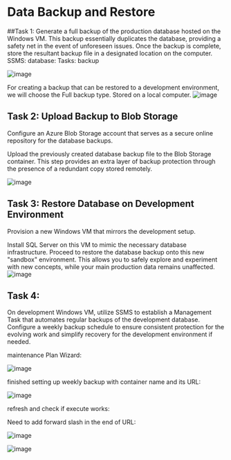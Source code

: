 
# Data Backup and Restore


##Task 1: 
Generate a full backup of the production database hosted on the Windows VM. This backup essentially duplicates the database, providing a safety net in the event of unforeseen issues.
Once the backup is complete, store the resultant backup file in a designated location on the computer.
SSMS: database: Tasks: backup

![image](https://github.com/ZCHAnalytics/azure-database-migration319/assets/146954022/211d41d5-969d-43c0-bbf0-f33a130ef1c8)

For creating a backup that can be restored to a development environment, we will choose the Full backup type. Stored on a local computer.
![image](https://github.com/ZCHAnalytics/azure-database-migration319/assets/146954022/2cbbcd75-dbca-477a-aef1-898043e245be)

## Task 2: Upload Backup to Blob Storage
Configure an Azure Blob Storage account that serves as a secure online repository for the database backups.

Upload the previously created database backup file to the Blob Storage container. This step provides an extra layer of backup protection through the presence of a redundant copy stored remotely.

![image](https://github.com/ZCHAnalytics/azure-database-migration319/assets/146954022/984ab1c1-cd3f-4b13-aa98-33c231d1474f)

## Task 3: Restore Database on Development Environment
Provision a new Windows VM that mirrors the development setup. 

Install SQL Server on this VM to mimic the necessary database infrastructure.
Proceed to restore the database backup onto this new "sandbox" environment. This allows you to safely explore and experiment with new concepts, while your main production data remains unaffected.
![image](https://github.com/ZCHAnalytics/azure-database-migration319/assets/146954022/6c3bb893-7b8a-4571-8947-729fae785b2a)

## Task 4: 
On development Windows VM, utilize SSMS to establish a Management Task that automates regular backups of the development database.
Configure a weekly backup schedule to ensure consistent protection for the  evolving work and simplify recovery for the development environment if needed.

maintenance Plan Wizard:

![image](https://github.com/ZCHAnalytics/azure-database-migration319/assets/146954022/df012b42-202c-4ee3-bfbf-4a34ff819af6)

finished setting up weekly backup with container name and its URL:

![image](https://github.com/ZCHAnalytics/azure-database-migration319/assets/146954022/958ca779-763d-443a-b64c-2f357a4679ca)

refresh and check if execute works:

Need to add forward slash in the end of URL:

![image](https://github.com/ZCHAnalytics/azure-database-migration319/assets/146954022/26eb2bd2-f2d5-44c4-b8b8-2382cd740c8a)

![image](https://github.com/ZCHAnalytics/azure-database-migration319/assets/146954022/bdaed841-37cc-4650-bdd8-598102cbecf8)


